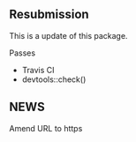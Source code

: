 ## Resubmission

This is a update of this package.

Passes 
* Travis CI
* devtools::check()

## NEWS
Amend URL to https


